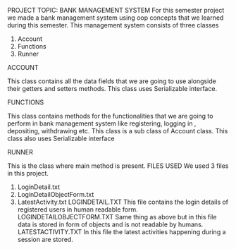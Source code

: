 PROJECT TOPIC: BANK MANAGEMENT SYSTEM
 For this semester project we made a bank management system using oop concepts that we learned during this semester. 
This management system consists of three classes 
1.	Account
2.	Functions
3.	Runner

ACCOUNT

This class contains all the data fields that we are going to use alongside their getters and setters methods. This class uses Serializable interface. 

FUNCTIONS

This class contains methods for the functionalities that we are going to perform in bank management system like registering, logging in , depositing, withdrawing etc. This class is a sub class of Account class. This class also uses Serializable interface

RUNNER

This is the class where main method is present. 
FILES USED
We used 3 files in this project.
1.	LoginDetail.txt
2.	LoginDetailObjectForm.txt
3.	LatestActivity.txt
LOGINDETAIL.TXT
This file contains the login details of registered users in human readable form.
LOGINDETAILOBJECTFORM.TXT
Same thing as above but in this file data is stored in form of objects and is not readable by humans.
LATESTACTIVITY.TXT
In this file the latest activities happening during a session are stored. 
